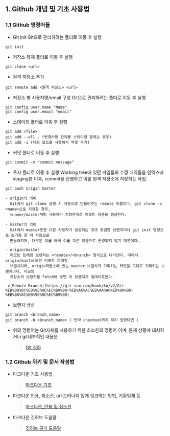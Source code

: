 
## 1. Github 개념 및 기초 사용법

### 1.1 Github 명령어들 

* Git Init
   Git으로 관리하려는 폴더로 이동 후 실행
```
git init
```

* 저장소 복제
   폴더로 이동 후 실행
```
git clone <url>
```

* 원격 저장소 추가
```
git remote add <원격 저장소> <url>
```

* 저장소 별 사용자명/email 구성
   Git으로 관리하려는 폴더로 이동 후 실행
```
git config user.name "Name"
git config user.email "email"
```

* 스테이징 
   폴더로 이동 후 실행
```
git add <file>
git add --all . (변경사항 전체를 스테이징 할려는 경우)
git add -i (대화 모드를 사용해서 파일 추가)
```

* 커밋
   폴더로 이동 후 실행
```
git commit -m "commit message"
```

* 푸시
   폴더로 이동 후 실행
   Working tree에 있던 파일들의 수정 내역들을 인덱스에 staging한 이후, commit을 진행하고 이를
   원격 저장소에 저장하는 작업.
```
git push origin master 
```

    - origin의 의미
      Git에서 git clone 실행 시 자동으로 만들어주는 remote 이름이다. git clone -o <name>으로 지정할 경우,
      <name>/master처럼 사용자가 지정한대로 리모트 이름을 생성한다. 

    - master의 의미
      Git에서 master또한 다른 사용자가 생성하는 것과 동일한 브랜치이나 git init 명령으로 초기화 할 때 자동으로
      만들어지며, 대부분 이를 애써 이를 다른 이름으로 변경하지 않기 때문이다.

    - origin/master
      리모트 트래킹 브랜치는 <remote>/<branch> 형식으로 나타낸다. 따라서 origin/master또한 리모트 트래킹
      브랜치이며, origin저장소에 있는 master 브랜치가 가리키는 커밋을 그대로 가리키는 브랜치이다. 리모트
      저장소의 브랜치를 Fetch해 오면 이 브랜치가 업데이트된다. 

     >[Remote Branch](https://git-scm.com/book/ko/v2/Git-%EB%B8%8C%EB%9E%9C%EC%B9%98-%EB%A6%AC%EB%AA%A8%ED%8A%B8-%EB%B8%8C%EB%9E%9C%EC%B9%98)

* 브랜치 생성 

```
git branch <branch_name>
git branch -b <branch_name> ( 만약 checkout까지 하기 원한다면 )
```

* 위의 명령어는 Git자체를 사용하기 위한 최소한의 명령어 이며, 문제 상황에 대처하거나 git내부적인 내용은
  >[Git 심화]()

### 1.2 Github 위키 및 문서 작성법

* 마크다운 기초 사용법 

   > [마크다운 기초](<https://gist.github.com/ihoneymon/652be052a0727ad59601>)

* 마크다운 인용, 취소선, url 드러나지 않게 링크하는 방법, 기울임체 등 

   > [마크다운_인용 및 취소선 ](https://github.com/sejong-interface/Interface_Manual/wiki/Git-%EC%8B%9C%EC%9E%91%ED%95%98%EA%B8%B0%233-README.md-%ED%8C%8C%EC%9D%BC-%EC%9E%91%EC%84%B1%ED%95%98%EA%B8%B0!)

* 마크다운 깃허브 도움말

   > [깃허브 공식 도움말](https://help.github.com/articles/basic-writing-and-formatting-syntax/)


